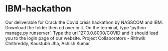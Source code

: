 # IBM-hackathon
Our deliverable for Crack the Covid crisis hackathon by NASSCOM and IBM.
Download the folder then cd over in it.
On the terminal, type 'python manage.py runserver'.
Type the url 127.0.0.8000/COVID and it should lead you to the login page of our website.
Project Collaborators - Rithwik Chithreddy, Kaustubh Jha, Ashish Kumar
